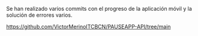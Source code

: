Se han realizado varios commits con el progreso de la aplicación móvil y la solución de errores varios.

https://github.com/VictorMerinoITCBCN/PAUSEAPP-API/tree/main
